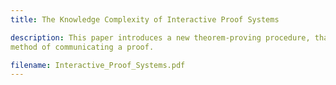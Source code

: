 ```yaml
---
title: The Knowledge Complexity of Interactive Proof Systems

description: This paper introduces a new theorem-proving procedure, that is a new efficient
method of communicating a proof.

filename: Interactive_Proof_Systems.pdf
---
```

